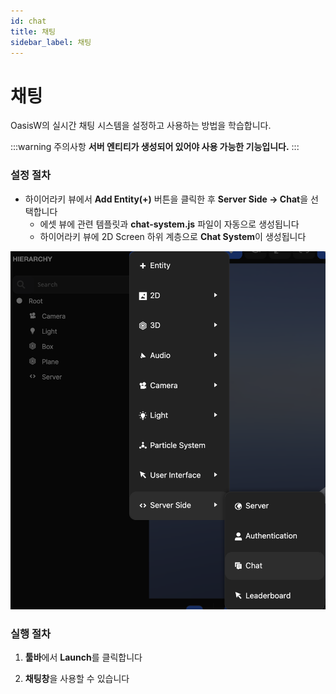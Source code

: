 ```yaml
---
id: chat
title: 채팅
sidebar_label: 채팅
---
```


# 채팅

OasisW의 실시간 채팅 시스템을 설정하고 사용하는 방법을 학습합니다.

:::warning 주의사항
**서버 엔티티가 생성되어 있어야 사용 가능한 기능입니다.**
:::

### 설정 절차

- 하이어라키 뷰에서 **Add Entity(+)** 버튼을 클릭한 후 **Server Side → Chat**을 선택합니다
    - 에셋 뷰에 관련 템플릿과 **chat-system.js** 파일이 자동으로 생성됩니다
    - 하이어라키 뷰에 2D Screen 하위 계층으로 **Chat System**이 생성됩니다

![Server](/img/usage-guide/11_chat.png)

### 실행 절차

1. **툴바**에서 **Launch**를 클릭합니다

2. **채팅창**을 사용할 수 있습니다

